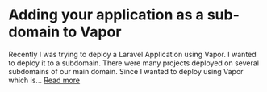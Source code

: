 # Adding your application as a sub-domain to Vapor
Recently I was trying to deploy a Laravel Application using Vapor. I wanted to deploy it to a subdomain. There were many projects deployed on several subdomains of our main domain. Since I wanted to deploy using Vapor which is...
[Read more](https://www.2hatslogic.com/blog/adding-sub-domain-vapor/)